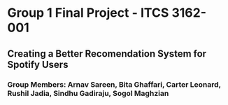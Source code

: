 # Group 1 Final Project - ITCS 3162-001
## Creating a Better Recomendation System for Spotify Users
### Group Members: Arnav Sareen, Bita Ghaffari, Carter Leonard, Rushil Jadia, Sindhu Gadiraju, Sogol Maghzian
